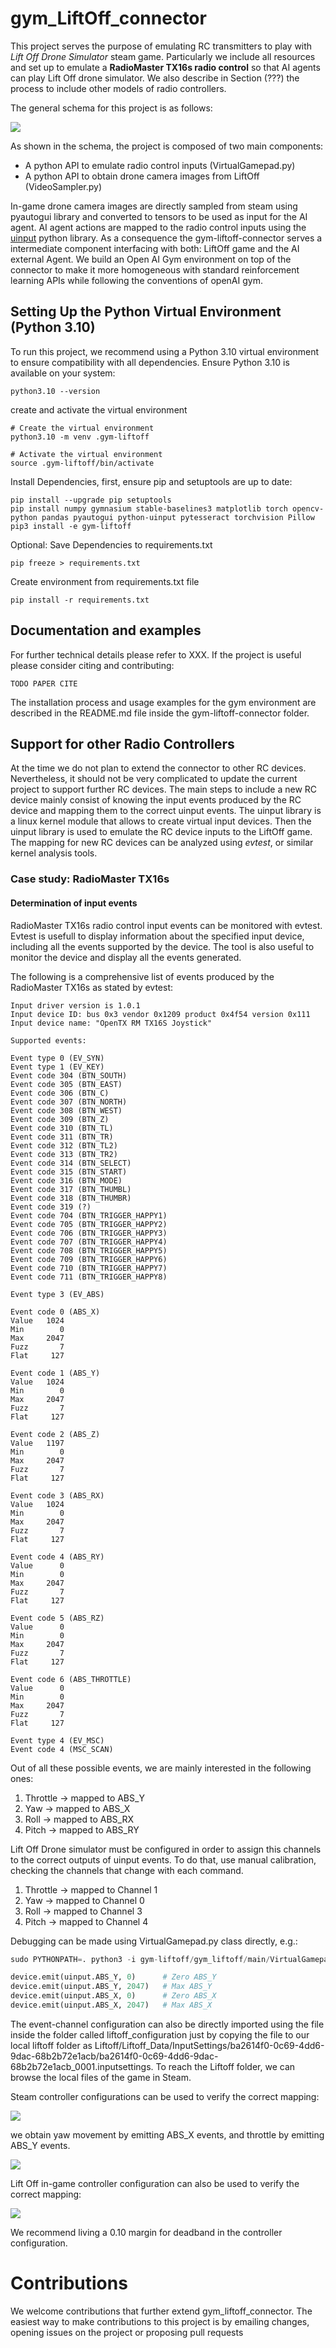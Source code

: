 # gym_LiftOff_connector

This project serves the purpose of emulating RC transmitters to play with <i>Lift Off Drone Simulator</i> steam game.
Particularly we include all resources and set up to emulate a <b>RadioMaster TX16s radio control</b> so that AI agents can play Lift Off drone simulator.
We also describe in Section (???) the process to include other models of radio controllers.

The general schema for this project is as follows:

<img src="media/connector_schema.png" />

As shown in the schema, the project is composed of two main components:
- A python API to emulate radio control inputs (VirtualGamepad.py)
- A python API to obtain drone camera images from LiftOff (VideoSampler.py)

In-game drone camera images are directly sampled from steam using pyautogui library and converted to tensors
to be used as input for the AI agent. AI agent actions are mapped to the radio control inputs using the [uinput](https://pypi.org/project/python-uinput/#files) python library.
As a consequence the gym-liftoff-connector serves a intermediate component interfacing with both: LiftOff game and the AI external Agent.
We build an Open AI Gym environment on top of the connector to make it more homogeneous with standard reinforcement learning APIs while following the conventions of openAI gym.


## Setting Up the Python Virtual Environment (Python 3.10)

To run this project, we recommend using a Python 3.10 virtual environment to ensure compatibility with all dependencies.
Ensure Python 3.10 is available on your system:

```
python3.10 --version
```

create and activate the virtual environment

```
# Create the virtual environment
python3.10 -m venv .gym-liftoff

# Activate the virtual environment
source .gym-liftoff/bin/activate
```

Install Dependencies, first, ensure pip and setuptools are up to date:
```
pip install --upgrade pip setuptools
pip install numpy gymnasium stable-baselines3 matplotlib torch opencv-python pandas pyautogui python-uinput pytesseract torchvision Pillow
pip3 install -e gym-liftoff
```

Optional: Save Dependencies to requirements.txt

```
pip freeze > requirements.txt
```

Create environment from requirements.txt file
```
pip install -r requirements.txt
```



## Documentation and examples

For further technical details please refer to XXX. If the project is useful please consider citing and contributing:

```
TODO PAPER CITE
```

The installation process and usage examples for the gym environment are described in the README.md file inside the gym-liftoff-connector folder.


## Support for other Radio Controllers

At the time we do not plan to extend the connector to other RC devices.
Nevertheless, it should not be very complicated to update the current project to support further RC devices.
The main steps to include a new RC device mainly consist of knowing the input events produced by the RC device and mapping them to the correct uinput events.
The uinput library is a linux kernel module that allows to create virtual input devices. 
Then the uinput library is used to emulate the RC device inputs to the LiftOff game.
The mapping for new RC devices can be analyzed using <i>evtest</i>, or similar kernel analysis tools.

### Case study: RadioMaster TX16s

#### Determination of input events

RadioMaster TX16s radio control input events can be monitored with evtest.
Evtest is usefull to display information about the specified input device, including all the events supported by the device.
The tool is also useful to monitor the device and display all the events generated.

The following is a comprehensive list of events produced by the RadioMaster TX16s as stated by evtest:

```
Input driver version is 1.0.1
Input device ID: bus 0x3 vendor 0x1209 product 0x4f54 version 0x111
Input device name: "OpenTX RM TX16S Joystick"

Supported events:

Event type 0 (EV_SYN)
Event type 1 (EV_KEY)
Event code 304 (BTN_SOUTH)
Event code 305 (BTN_EAST)
Event code 306 (BTN_C)
Event code 307 (BTN_NORTH)
Event code 308 (BTN_WEST)
Event code 309 (BTN_Z)
Event code 310 (BTN_TL)
Event code 311 (BTN_TR)
Event code 312 (BTN_TL2)
Event code 313 (BTN_TR2)
Event code 314 (BTN_SELECT)
Event code 315 (BTN_START)
Event code 316 (BTN_MODE)
Event code 317 (BTN_THUMBL)
Event code 318 (BTN_THUMBR)
Event code 319 (?)
Event code 704 (BTN_TRIGGER_HAPPY1)
Event code 705 (BTN_TRIGGER_HAPPY2)
Event code 706 (BTN_TRIGGER_HAPPY3)
Event code 707 (BTN_TRIGGER_HAPPY4)
Event code 708 (BTN_TRIGGER_HAPPY5)
Event code 709 (BTN_TRIGGER_HAPPY6)
Event code 710 (BTN_TRIGGER_HAPPY7)
Event code 711 (BTN_TRIGGER_HAPPY8)

Event type 3 (EV_ABS)

Event code 0 (ABS_X)
Value   1024
Min        0
Max     2047
Fuzz       7
Flat     127

Event code 1 (ABS_Y)
Value   1024
Min        0
Max     2047
Fuzz       7
Flat     127

Event code 2 (ABS_Z)
Value   1197
Min        0
Max     2047
Fuzz       7
Flat     127

Event code 3 (ABS_RX)
Value   1024
Min        0
Max     2047
Fuzz       7
Flat     127

Event code 4 (ABS_RY)
Value      0
Min        0
Max     2047
Fuzz       7
Flat     127

Event code 5 (ABS_RZ)
Value      0
Min        0
Max     2047
Fuzz       7
Flat     127

Event code 6 (ABS_THROTTLE)
Value      0
Min        0
Max     2047
Fuzz       7
Flat     127

Event type 4 (EV_MSC)
Event code 4 (MSC_SCAN)
```

Out of all these possible events, we are mainly interested in the following ones:
1) Throttle     -> mapped to  ABS_Y
2) Yaw          -> mapped to  ABS_X
3) Roll         -> mapped to  ABS_RX
4) Pitch        -> mapped to  ABS_RY

Lift Off Drone simulator must be configured in order to assign this channels to the correct outputs of uinput events.
To do that, use manual calibration, checking the channels that change with each command.
1) Throttle     -> mapped to  Channel 1
2) Yaw          -> mapped to  Channel 0
3) Roll         -> mapped to  Channel 3
4) Pitch        -> mapped to  Channel 4

Debugging can be made using VirtualGamepad.py class directly, e.g.:

```python
sudo PYTHONPATH=. python3 -i gym-liftoff/gym_liftoff/main/VirtualGamepad.py

device.emit(uinput.ABS_Y, 0)      # Zero ABS_Y
device.emit(uinput.ABS_Y, 2047)   # Max ABS_Y
device.emit(uinput.ABS_X, 0)      # Zero ABS_X
device.emit(uinput.ABS_X, 2047)   # Max ABS_X
```

The event-channel configuration can also be directly imported using the file inside the folder called liftoff_configuration just by copying the file to our local liftoff folder as  Liftoff/Liftoff_Data/InputSettings/ba2614f0-0c69-4dd6-9dac-68b2b72e1acb/ba2614f0-0c69-4dd6-9dac-68b2b72e1acb_0001.inputsettings.
To reach the Liftoff folder, we can browse the local files of the game in Steam.

Steam controller configurations can be used to verify the correct mapping:

<img src="media/steam_controller_conf_1.png" />

we obtain yaw movement by emitting ABS_X events, and throttle by emitting ABS_Y events.

<img src="media/steam_controller_conf_2_EMIT_ABS_X.png" />

Lift Off in-game controller configuration can also be used to verify the correct mapping:

<img src="media/LiftOff_controller_fine_tunning.png" />

We recommend living a 0.10 margin for deadband in the controller configuration.

# Contributions

We welcome contributions that further extend gym_liftoff_connector.
The easiest way to make contributions to this project is by emailing changes, opening issues on the project or proposing pull requests

